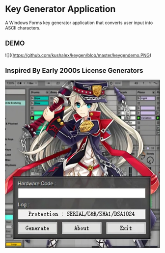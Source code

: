 # Key Generator Application
A Windows Forms key generator application that converts user input into ASCII characters.

## DEMO
![]((https://github.com/kushalex/keygen/blob/master/keygendemo.PNG)

## Inspired By Early 2000s License Generators
![](https://github.com/kushalex/keygen/blob/master/retrokeygen.PNG)
